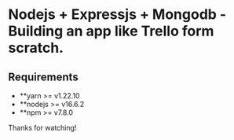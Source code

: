 # Nodejs + Expressjs + Mongodb - Building an app like Trello form scratch.

## Requirements 

* **yarn >= v1.22.10
* **nodejs >= v16.6.2
* **npm >= v7.8.0

Thanks for watching!